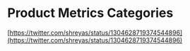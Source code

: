 # Product Metrics Categories

[https://twitter.com/shreyas/status/1304628719374544896](https://twitter.com/shreyas/status/1304628719374544896)